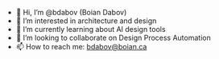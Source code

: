 - 👋 Hi, I’m @bdabov (Boian Dabov)
- 👀 I’m interested in architecture and design
- 🌱 I’m currently learning about AI design tools
- 💞️ I’m looking to collaborate on Design Process Automation
- 📫 How to reach me: bdabov@boian.ca

<!---
bdabov/bdabov is a ✨ special ✨ repository because its `README.md` (this file) appears on your GitHub profile.
You can click the Preview link to take a look at your changes.
--->
